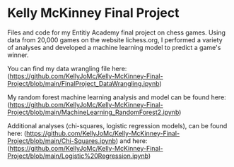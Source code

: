 # Kelly McKinney Final Project
Files and code for my Entitiy Academy final project on chess games. Using data from 20,000 games on the website lichess.org, I performed a variety of analyses and developed a machine learning model to predict a game's winner. 

You can find my data wrangling file here: (https://github.com/KellyJoMc/Kelly-McKinney-Final-Project/blob/main/FinalProject_DataWrangling.ipynb)

My random forest machine learning analysis and model can be found here: (https://github.com/KellyJoMc/Kelly-McKinney-Final-Project/blob/main/MachineLearning_RandomForest2.ipynb)

Additional analyses (chi-squares, logistic regression models), can be found here: (https://github.com/KellyJoMc/Kelly-McKinney-Final-Project/blob/main/Chi-Squares.ipynb) and here: (https://github.com/KellyJoMc/Kelly-McKinney-Final-Project/blob/main/Logistic%20Regression.ipynb)


